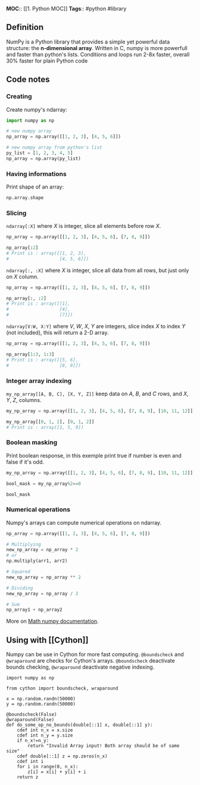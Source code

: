 **MOC**:: [[1. Python MOC]]
**Tags**:: #python #library
## Definition
NumPy is a Python library that provides a simple yet powerful data structure: the **n-dimensional array**. Written in C, numpy is more powerfull and faster than python's lists. Conditions and loops run 2-8x faster, overall 30% faster for plain Python code

## Code notes
### Creating
Create numpy's ndarray:
```python
import numpy as np

# new numpy array
np_array = np.array([[1, 2, 3], [4, 5, 6]])

# new numpy array from python's list
py_list = [1, 2, 3, 4, 5]
np_array = np.array(py_list)
```
### Having informations
Print shape of an array:
```python
np.array.shape
```
### Slicing
`ndarray[:X]` where $X$ is integer, slice all elements before row $X$.
```python
np_array = np.array([[1, 2, 3], [4, 5, 6], [7, 8, 9]])

np_array[:2]
# Print is : array([[1, 2, 3],
#					[4, 5, 6]])
```
`ndarray[:, :X]` where $X$ is integer, slice all data from all rows, but just only on $X$ column.
```python
np_array = np.array([[1, 2, 3], [4, 5, 6], [7, 8, 9]])

np_array[:, :2]
# Print is : array([[1],
#					[4],
#					[7]])
```
`ndarray[V:W, X:Y]` where $V$, $W$, $X$, $Y$ are integers, slice index $X$ to index $Y$ (not included), this will return a 2-D array.
```python
np_array = np.array([[1, 2, 3], [4, 5, 6], [7, 8, 9]])

np_array[1:3, 1:3]
# Print is : array([[5, 6],
#					[8, 9]])
```
### Integer array indexing
`my_np_array[[A, B, C], [X, Y, Z]]` keep data on $A$, $B$, and $C$ rows, and $X$, $Y$, $Z$, columns.
```python
my_np_array = np.array([[1, 2, 3], [4, 5, 6], [7, 8, 9], [10, 11, 12]])

my_np_array[[0, 1, 2], [0, 1, 2]]
# Print is : array([1, 5, 9])
```
### Boolean masking
Print boolean response, in this exemple print true if number is even and false if it's odd.
```python
my_np_array = np.array([[1, 2, 3], [4, 5, 6], [7, 8, 9], [10, 11, 12]])

bool_mask = my_np_array%2==0

bool_mask
```
### Numerical operations
Numpy's arrays can compute numerical operations on ndarray.
```python
np_array = np.array([[1, 2, 3], [4, 5, 6], [7, 8, 9]])

# Multiplying
new_np_array = np_array * 2
# or
np.multiply(arr1, arr2)

# Squared
new_np_array = np_array ** 2

# Dividing
new_np_array = np_array / 2

# Sum
np_array1 + np_array2
```
More on [Math numpy documentation](https://numpy.org/doc/stable/reference/routines.math.html).
## Using with [[Cython]]
Numpy can be use in Cython for more fast computing. `@boundscheck` and `@wraparound` are checks for Cython's arrays. `@boundscheck` deactivate bounds checking, `@wraparound` deactivate negative indexing.
```cython
import numpy as np

from cython import boundscheck, wraparound

x = np.random.randn(50000)
y = np.random.randn(50000)

@boundscheck(False)
@wraparound(False)
def do_some_op_no_bounds(double[::1] x, double[::1] y):
	cdef int n_x = x.size
	cdef int n_y = y.size
	if n_x!=n_y:
		return "Invalid Array input! Both array should be of same size"
	cdef double[::1] z = np.zeros(n_x)
	cdef int i
	for i in range(0, n_x):
		z[i] = x[i] + y[i] + i
	return z
```
